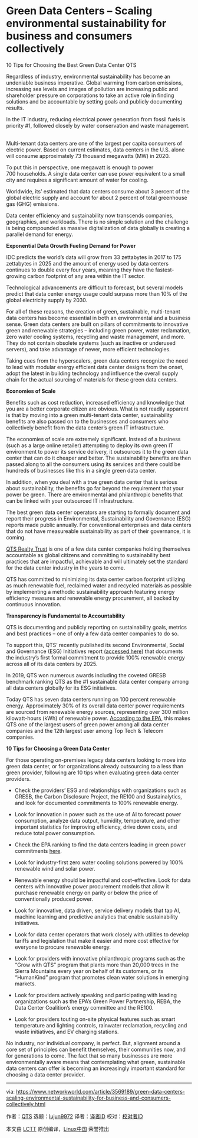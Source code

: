 [#]: collector: (lujun9972)
[#]: translator: ( )
[#]: reviewer: ( )
[#]: publisher: ( )
[#]: url: ( )
[#]: subject: (Green Data Centers – Scaling environmental sustainability for business and consumers collectively)
[#]: via: (https://www.networkworld.com/article/3569189/green-data-centers-scaling-environmental-sustainability-for-business-and-consumers-collectively.html)
[#]: author: (QTS https://www.networkworld.com/author/Andy-Patrizio/)

Green Data Centers – Scaling environmental sustainability for business and consumers collectively
======
10 Tips for Choosing the Best Green Data Center
QTS

Regardless of industry, environmental sustainability has become an undeniable business imperative. Global warming from carbon emissions, increasing sea levels and images of pollution are increasing public and shareholder pressure on corporations to take an active role in finding solutions and be accountable by setting goals and publicly documenting results.

In the IT industry, reducing electrical power generation from fossil fuels is priority #1, followed closely by water conservation and waste management.  

Multi-tenant data centers are one of the largest per capita consumers of electric power. Based on current estimates, data centers in the U.S. alone will consume approximately 73 thousand megawatts (MW) in 2020.

To put this in perspective, one megawatt is enough to power 700 households. A single data center can use power equivalent to a small city and requires a significant amount of water for cooling.

Worldwide, its’ estimated that data centers consume about 3 percent of the global electric supply and account for about 2 percent of total greenhouse gas (GHG) emissions.

Data center efficiency and sustainability now transcends companies, geographies, and workloads. There is no simple solution and the challenge is being compounded as massive digitalization of data globally is creating a parallel demand for energy.

**Exponential Data Growth Fueling Demand for Power**

IDC predicts the world’s data will grow from 33 zettabytes in 2017 to 175 zettabytes in 2025 and the amount of energy used by data centers continues to double every four years, meaning they have the fastest-growing carbon footprint of any area within the IT sector. 

Technological advancements are difficult to forecast, but several models predict that data center energy usage could surpass more than 10% of the global electricity supply by 2030.

For all of these reasons, the creation of green, sustainable, multi-tenant data centers has become essential in both an environmental and a business sense. Green data centers are built on pillars of commitments to innovative green and renewable strategies – including green power, water reclamation, zero water cooling systems, recycling and waste management, and more. They do not contain obsolete systems (such as inactive or underused servers), and take advantage of newer, more efficient technologies.

Taking cues from the hyperscalers, green data centers recognize the need to lead with modular energy efficient data center designs from the onset, adopt the latest in building technology and influence the overall supply chain for the actual sourcing of materials for these green data centers.

**Economies of Scale**

Benefits such as cost reduction, increased efficiency and knowledge that you are a better corporate citizen are obvious. What is not readily apparent is that by moving into a green multi-tenant data center, sustainability benefits are also passed on to the businesses and consumers who collectively benefit from the data center’s green IT infrastructure.

The economies of scale are extremely significant. Instead of a business (such as a large online retailer) attempting to deploy its own green IT environment to power its service delivery, it outsources it to the green data center that can do it cheaper and better. The sustainability benefits are then passed along to all the consumers using its services and there could be hundreds of businesses like this in a single green data center.

In addition, when you deal with a true green data center that is serious about sustainability, the benefits go far beyond the requirement that your power be green. There are environmental and philanthropic benefits that can be linked with your outsourced IT infrastructure.

The best green data center operators are starting to formally document and report their progress in Environmental, Sustainability and Governance (ESG) reports made public annually. For conventional enterprises and data centers that do not have measureable sustainability as part of their governance, it is coming.

[QTS Realty Trust][1] is one of a few data center companies holding themselves accountable as global citizens and committing to sustainability best practices that are impactful, achievable and will ultimately set the standard for the data center industry in the years to come.

QTS has committed to minimizing its data center carbon footprint utilizing as much renewable fuel, reclaimed water and recycled materials as possible by implementing a methodic sustainability approach featuring energy efficiency measures and renewable energy procurement, all backed by continuous innovation.

**Transparency is Fundamental to Accountability**

QTS is documenting and publicly reporting on sustainability goals, metrics and best practices – one of only a few data center companies to do so.

To support this, QTS’ recently published its second Environmental, Social and Governance (ESG) Initiatives report [(accessed here][2]) that documents the industry’s first formal commitment to provide 100% renewable energy across all of its data centers by 2025.

In 2019, QTS won numerous awards including the coveted GRESB benchmark ranking QTS as the #1 sustainable data center company among all data centers globally for its ESG initiatives.

Today QTS has seven data centers running on 100 percent renewable energy. Approximately 30% of its overall data center power requirements are sourced from renewable energy sources, representing over 300 million kilowatt-hours (kWh) of renewable power. [According to the EPA][3], this makes QTS one of the largest users of green power among all data center companies and the 12th largest user among Top Tech &amp; Telecom companies. 

**10 Tips for Choosing a Green Data Center**

For those operating on-premises legacy data centers looking to move into green data center, or for organizations already outsourcing to a less than green provider, following are 10 tips when evaluating green data center providers.

  * Check the providers’ ESG and relationships with organizations such as GRESB, the Carbon Disclosure Project, the RE100 and Sustainalytics, and look for documented commitments to 100% renewable energy.


  * Look for innovation in power such as the use of AI to forecast power consumption, analyze data output, humidity, temperature, and other important statistics for improving efficiency, drive down costs, and reduce total power consumption.


  * Check the EPA ranking to find the data centers leading in green power commitments [here][3].


  * Look for industry-first zero water cooling solutions powered by 100% renewable wind and solar power.


  * Renewable energy should be impactful and cost-effective. Look for data centers with innovative power procurement models that allow it purchase renewable energy on parity or below the price of conventionally produced power.


  * Look for innovative, data driven, service delivery models that tap AI, machine learning and predictive analytics that enable sustainability initiatives.


  * Look for data center operators that work closely with utilities to develop tariffs and legislation that make it easier and more cost effective for everyone to procure renewable energy.


  * Look for providers with innovative philanthropic programs such as the “Grow with QTS” program that plants more than 20,000 trees in the Sierra Mountains every year on behalf of its customers, or its “HumanKind” program that promotes clean water solutions in emerging markets.


  * Look for providers actively speaking and participating with leading organizations such as the EPA’s Green Power Partnership, REBA, the Data Center Coalition’s energy committee and the RE100.


  * Look for providers touting on-site physical features such as smart temperature and lighting controls, rainwater reclamation, recycling and waste initiatives, and EV charging stations.



No industry, nor individual company, is perfect. But, alignment around a core set of principles can benefit themselves, their communities now, and for generations to come. The fact that so many businesses are more environmentally aware means that contemplating what green, sustainable data centers can offer is becoming an increasingly important standard for choosing a data center provider.

--------------------------------------------------------------------------------

via: https://www.networkworld.com/article/3569189/green-data-centers-scaling-environmental-sustainability-for-business-and-consumers-collectively.html

作者：[QTS][a]
选题：[lujun9972][b]
译者：[译者ID](https://github.com/译者ID)
校对：[校对者ID](https://github.com/校对者ID)

本文由 [LCTT](https://github.com/LCTT/TranslateProject) 原创编译，[Linux中国](https://linux.cn/) 荣誉推出

[a]: https://www.networkworld.com/author/Andy-Patrizio/
[b]: https://github.com/lujun9972
[1]: https://www.qtsdatacenters.com/
[2]: https://www.qtsdatacenters.com/why-qts/corporate-sustainability
[3]: https://www.epa.gov/greenpower/green-power-partnership-top-30-tech-telecom
